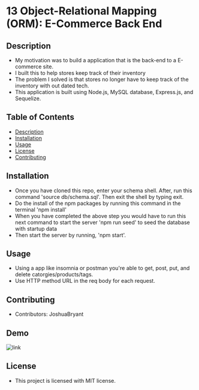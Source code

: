 # 13 Object-Relational Mapping (ORM): E-Commerce Back End

## Description

- My motivation was to build a application that is the back-end to a E-commerce site.
- I built this to help stores keep track of their inventory
- The problem I solved is that stores no longer have to keep track of the inventory with out dated tech.
- This application is built using Node.js, MySQL database, Express.js, and Sequelize.

## Table of Contents

- [Description](#description)
- [Installation](#installation)
- [Usage](#usage)
- [License](#license)
- [Contributing](#contribution)

## Installation

- Once you have cloned this repo, enter your schema shell. After, run this command 'source db/schema.sql'. Then exit the shell by typing exit.
- Do the install of the npm packages by running this command in the terminal 'npm install'
- When you have completed the above step you would have to run this next command to start the server 'npm run seed' to seed the database with startup data
- Then start the server by running, 'npm start'.

## Usage

- Using a app like insomnia or postman you're able to get, post, put, and delete catorgies/products/tags.
- Use HTTP method URL in the req body for each request.

## Contributing

- Contributors: JoshuaBryant

## Demo

![link](https://drive.google.com/file/d/1kft7ca9MNi9HmPqzUyjuvELkT9ByUCbv/view)

## License

- This project is licensed with MIT license.
